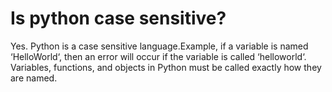 # Is python case sensitive?

Yes. Python is a case sensitive language.Example, if a variable is named ‘HelloWorld‘, then an error will occur if the variable is called ‘helloworld‘. Variables, functions, and objects in Python must be called exactly how they are named.
